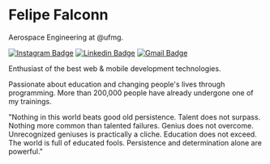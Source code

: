 # Felipe Falconn

Aerospace Engineering at @ufmg.

[![Instagram Badge](https://img.shields.io/badge/-@felipefalconn-00875f?style=flat-square&labelColor=00875f&logo=instagram&logoColor=white&link=https://instagram.com/felipefalconn)](https://instagram.com/felipefalconn) 
[![Linkedin Badge](https://img.shields.io/badge/-Diego%20Fernandes-00875f?style=flat-square&logo=Linkedin&logoColor=white&link=https://www.linkedin.com/in/diego-schell-fernandes/)](https://www.linkedin.com/in/diego-schell-fernandes/) 
[![Gmail Badge](https://img.shields.io/badge/-diego.schell.f@gmail.com-00875f?style=flat-square&logo=Gmail&logoColor=white&link=mailto:diego.schell.f@gmail.com)](mailto:diego.schell.f@gmail.com)

Enthusiast of the best web & mobile development technologies.

Passionate about education and changing people's lives through programming. More than 200,000 people have already undergone one of my trainings.

"Nothing in this world beats good old persistence. Talent does not surpass. Nothing more common than talented failures. Genius does not overcome. Unrecognized geniuses is practically a cliche. Education does not exceed. The world is full of educated fools. Persistence and determination alone are powerful."
